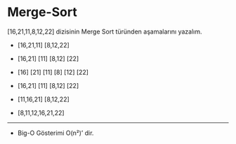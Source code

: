 # Merge-Sort

[16,21,11,8,12,22] dizisinin Merge Sort türünden aşamalarını yazalım.

* [16,21,11] [8,12,22]

* [16,21] [11] [8,12] [22]

* [16] [21] [11] [8] [12] [22]

* [16,21] [11] [8,12] [22]

* [11,16,21] [8,12,22]

* [8,11,12,16,21,22]

---
* Big-O Gösterimi O(n²)’ dir.